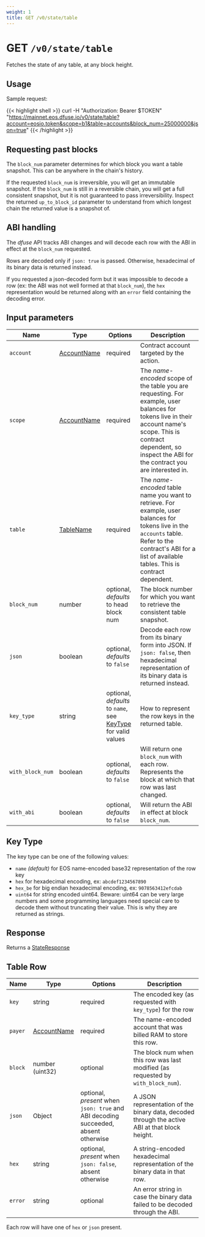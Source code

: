 ```yaml
---
weight: 1
title: GET /v0/state/table
---
```


# GET `/v0/state/table`

Fetches the state of any table, at any block height.

## Usage

Sample request:

{{< highlight shell >}}
curl -H "Authorization: Bearer $TOKEN" \
    "https://mainnet.eos.dfuse.io/v0/state/table?account=eosio.token&scope=b1&table=accounts&block_num=25000000&json=true"
{{< /highlight >}}

## Requesting past blocks

The `block_num` parameter determines for which block you want a table
snapshot. This can be anywhere in the chain's history.

If the requested `block_num` is irreversible, you will get an
immutable snapshot.  If the `block_num` is still in a reversible
chain, you will get a full consistent snapshot, but it is not
guaranteed to pass irreversibility. Inspect the
returned `up_to_block_id` parameter to understand from which longest
chain the returned value is a snapshot of.


## ABI handling

The _dfuse_ API tracks ABI changes and will decode each row with the ABI
in effect at the `block_num` requested.

Rows are decoded only if `json: true` is passed. Otherwise,
hexadecimal of its binary data is returned instead.

If you requested a json-decoded form but it was impossible to decode a
row (ex: the ABI was not well formed at that `block_num`), the `hex`
representation would be returned along with an `error` field
containing the decoding error.

## Input parameters

Name | Type | Options | Description
-----|------|---------|------------
`account` | [AccountName](#type-AccountName) | required | Contract account targeted by the action.
`scope` | [AccountName](#type-AccountName) | required | The _name-encoded_ scope of the table you are requesting.  For example, user balances for tokens live in their account name's scope. This is contract dependent, so inspect the ABI for the contract you are interested in.
`table` | [TableName](#type-TableName) | required | The _name-encoded_ table name you want to retrieve.  For example, user balances for tokens live in the `accounts` table.  Refer to the contract's ABI for a list of available tables.  This is contract dependent.
`block_num` | number | optional, _defaults_ to head block num | The block number for which you want to retrieve the consistent table snapshot.
`json` | boolean | optional, _defaults_ to `false` | Decode each row from its binary form into JSON. If `json: false`, then hexadecimal representation of its binary data is returned instead.
`key_type` | string | optional, _defaults_ to `name`, see [KeyType](#state-table-KeyType) for valid values | How to represent the row keys in the returned table.
`with_block_num` | boolean | optional, _defaults_ to `false` | Will return one `block_num` with each row. Represents the block at which that row was last changed.
`with_abi` | boolean | optional, _defaults_ to `false` | Will return the ABI in effect at block `block_num`.

<!---
FIXME: This KeyType is duplicated from `state-tables-scopes.md` and `state-table.md`
-->
## Key Type

The key type can be one of the following values:

 * `name` _(default)_ for EOS name-encoded base32 representation of the row key
 * `hex` for hexadecimal encoding, ex: `abcdef1234567890`
 * `hex_be` for big endian hexadecimal encoding, ex: `9078563412efcdab`
 * `uint64` for *string* encoded uint64. Beware: uint64 can be very large numbers and some programming languages need special care to decode them without truncating their value. This is why they are returned as strings.

## Response

Returns a [StateResponse](#type-StateResponse)

## Table Row

Name | Type | Options | Description
-----|------|---------|------------
`key` | string | required | The encoded key (as requested with `key_type`) for the row
`payer` | [AccountName](#type-AccountName) | required | The name-encoded account that was billed RAM to store this row.
`block` | number (uint32) | optional | The block num when this row was last modified (as requested by `with_block_num`).
`json` | Object | optional, *present* when `json: true` and ABI decoding succeeded, absent otherwise | A JSON representation of the binary data, decoded through the active ABI at that block height.
`hex` | string | optional, *present* when `json: false`, absent otherwise | A string-encoded hexadecimal representation of the binary data in that row.
`error` | string | optional | An error string in case the binary data failed to be decoded through the ABI.

Each row will have one of `hex` or `json` present.